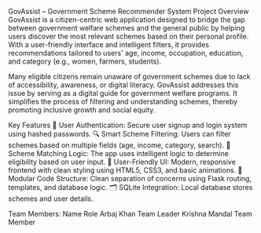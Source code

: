 GovAssist – Government Scheme Recommender System
Project Overview
GovAssist is a citizen-centric web application designed to bridge the gap between government welfare schemes and the general public by helping users discover the most relevant schemes based on their personal profile. With a user-friendly interface and intelligent filters, it provides recommendations tailored to users' age, income, occupation, education, and category (e.g., women, farmers, students).

Many eligible citizens remain unaware of government schemes due to lack of accessibility, awareness, or digital literacy. GovAssist addresses this issue by serving as a digital guide for government welfare programs. It simplifies the process of filtering and understanding schemes, thereby promoting inclusive growth and social equity.

Key Features
🔐 User Authentication: Secure user signup and login system using hashed passwords.
🔍 Smart Scheme Filtering: Users can filter schemes based on multiple fields (age, income, category, search).
🧾 Scheme Matching Logic: The app uses intelligent logic to determine eligibility based on user input.
🎯 User-Friendly UI: Modern, responsive frontend with clean styling using HTML5, CSS3, and basic animations.
🧩 Modular Code Structure: Clean separation of concerns using Flask routing, templates, and database logic.
🗂️ SQLite Integration: Local database stores schemes and user details.


Team Members:
Name	      Role
Arbaj Khan	    Team Leader
Krishna Mandal	Team Member
